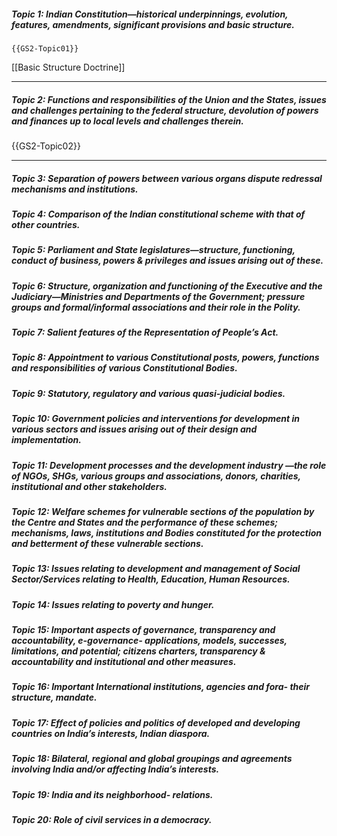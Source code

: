 ##### **Topic 1:** Indian Constitution—historical underpinnings, evolution, features, amendments, significant provisions and basic structure. 
```expander
{{GS2-Topic01}}
```
[[Basic Structure Doctrine]]

---

##### **Topic 2:** Functions and responsibilities of the Union and the States, issues and challenges pertaining to the federal structure, devolution of powers and finances up to local levels and challenges therein.
{{GS2-Topic02}}

---
##### **Topic 3:** Separation of powers between various organs dispute redressal mechanisms and institutions.
##### **Topic 4:** Comparison of the Indian constitutional scheme with that of other countries.
##### **Topic 5:** Parliament and State legislatures—structure, functioning, conduct of business, powers & privileges and issues arising out of these.
##### **Topic 6:** Structure, organization and functioning of the Executive and the Judiciary—Ministries and Departments of the Government; pressure groups and formal/informal associations and their role in the Polity.
##### **Topic 7:** Salient features of the Representation of People’s Act.
##### **Topic 8:** Appointment to various Constitutional posts, powers, functions and responsibilities of various Constitutional Bodies.
##### **Topic 9:** Statutory, regulatory and various quasi-judicial bodies.
##### **Topic 10:** Government policies and interventions for development in various sectors and issues arising out of their design and implementation.
##### **Topic 11:** Development processes and the development industry —the role of NGOs, SHGs, various groups and associations, donors, charities, institutional and other stakeholders.
##### **Topic 12:** Welfare schemes for vulnerable sections of the population by the Centre and States and the performance of these schemes; mechanisms, laws, institutions and Bodies constituted for the protection and betterment of these vulnerable sections.
##### **Topic 13:** Issues relating to development and management of Social Sector/Services relating to Health, Education, Human Resources.
##### **Topic 14:** Issues relating to poverty and hunger.
##### **Topic 15:** Important aspects of governance, transparency and accountability, e-governance- applications, models, successes, limitations, and potential; citizens charters, transparency & accountability and institutional and other measures.
##### **Topic 16:** Important International institutions, agencies and fora- their structure, mandate.
##### **Topic 17:** Effect of policies and politics of developed and developing countries on India’s interests, Indian diaspora.
##### **Topic 18:** Bilateral, regional and global groupings and agreements involving India and/or affecting India’s interests.
##### **Topic 19:** India and its neighborhood- relations.
##### **Topic 20:** Role of civil services in a democracy.